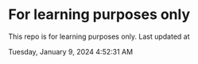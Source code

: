 # For learning purposes only
This repo is for learning purposes only.
Last updated at

Tuesday, January 9, 2024 4:52:31 AM


